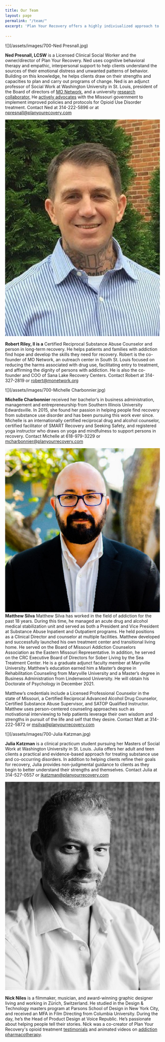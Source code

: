 ```yaml
---
title: Our Team
layout: page
permalink: "/team/"
excerpt: 'Plan Your Recovery offers a highly indiviualized approach to alcohol and drug problems delivered by a smart, compassionate team of clinicians.' 

---
```

<a id="Ned_Presnall">
![](/assets/images/700-Ned Presnall.jpg)
</a>

**Ned Presnall, LCSW** is a Licensed Clinical Social Worker and the owner/director of Plan Your Recovery. Ned uses cognitive behavioral therapy and empathic, interpersonal support to help clients understand the sources of their emotional distress and unwanted patterns of behavior. Building on this knowledge, he helps clients draw on their strengths and capacities to plan and carry out programs of change. Ned is an adjunct professor of Social Work at Washington University in St. Louis, president of the Board of directors of [MO Network](), and a university [research collaborator.](https://scholar.google.com/citations?hl=en&user=Y8VVw7YAAAAJ "research") He [actively advocates](https://www.stltoday.com/lifestyles/health-med-fit/outspoken-critic-of-missouri-s-response-to-opioid-epidemic-fired/article_69f394ea-5625-56c8-8da1-3fb1cd7efbf8.html "Post Dispatch") with the Missouri government to implement improved policies and protocols for Opioid Use Disorder treatment. Contact Ned at 314-222-5896 or at npresnall@planyourecovery.com

<a id="Robert_Riley">![](/assets/images/700-robert2.jpg)</a>

**Robert Riley, II is a** Certified Reciprocal Substance Abuse Counselor and person in long-term recovery. He helps patients and families with addiction find hope and develop the skills they need for recovery. Robert is the co-founder of MO Network, an outreach center in South St. Louis focused on reducing the harms associated with drug use, facilitating entry to treatment, and affirming the dignity of persons with addiction. He is also the co-founder and COO of Sana Lake Recovery Centers. Contact Robert at 314-327-2819 or robert@monetwork.org

<a id="Michelle_Charbonnier">![](/assets/images/700-Michelle Charbonnier.jpg)</a>

**Michelle Charbonnier** received her bachelor’s in business administration, management and entrepreneurship from Southern Illinois University Edwardsville. In 2015, she found her passion in helping people find recovery from substance use disorder and has been pursuing this work ever since. Michelle is an internationally certified reciprocal drug and alcohol counselor, certified facilitator of SMART Recovery and Seeking Safety, and registered yoga instructor who draws on yoga and mindfulness to support persons in recovery. Contact Michelle at 618-979-3229 or mcharbonnier@planyourrecovery.com

<a id="Matt_Silva">![](/assets/images/700Matt_Silva.jpg)</a>
**Matthew Silva** 
Matthew Silva has worked in the field of addiction for the past 18 years. During this time, he managed an acute drug and alcohol medical stabilization unit and served as both a President and Vice President at Substance Abuse Inpatient and Outpatient programs. He held positions as a Clinical Director and counselor at multiple facilities. Matthew developed and successfully launched his own treatment center and transitional living home. He served on the Board of Missouri Addiction Counselors Association as the Eastern Missouri Representative.  In addition, he served on the CRC Executive Board of Directors for Sober Living by the Sea Treatment Center. He is a graduate adjunct faculty member at Maryville University. Matthew’s education earned him a Master’s degree in Rehabilitation Counseling from Maryville University and a Master’s degree in Business Administration from Lindenwood University. He will obtain his Doctorate of Psychology in December 2021.

Matthew’s credentials include a Licensed Professional Counselor in the state of Missouri, a Certified Reciprocal Advanced Alcohol Drug Counselor, Certified Substance Abuse Supervisor, and SATOP Qualified Instructor. Matthew uses person-centered counseling approaches such as motivational interviewing to help patients leverage their own wisdom and strengths in pursuit of the life and self that they desire. Contact Matt at 314-222-5872 or msilva@planyourrecovery.com

<a id="Julia_Katzman">![](/assets/images/700-Julia Katzman.jpg)</a>

**Julia Katzman** is a clinical practicum student pursuing her Masters of Social Work at Washington University in St. Louis. Julia offers her adult and teen clients a practical and evidence-based approach for treating substance use and co-occurring disorders. In addition to helping clients refine their goals for recovery, Julia provides non-judgmental guidance to clients as they begin to better understand their strengths and themselves. Contact Julia at 314-527-0557 or jkatzman@planyourrecovery.com

<a id="Nick_Niles">![](/assets/images/700-Nick_Niles.jpg)</a>

**Nick Niles** is a filmmaker, musician, and award-winning graphic designer living and working in Zürich, Switzerland. He studied in the Design & Technology masters program at Parsons School of Design in New York City, and received an MFA in Film Directing from Columbia University. During the day, he’s the Head of Product Design at Voice Republic. He’s passionate about helping people tell their stories. Nick was a co-creator of Plan Your Recovery's opioid treatment [testimonials](https://planyourrecovery.com/stories/ "Stories") and animated videos on [addiction pharmacotherapy](https://planyourrecovery.com/videos/ "Animations").
